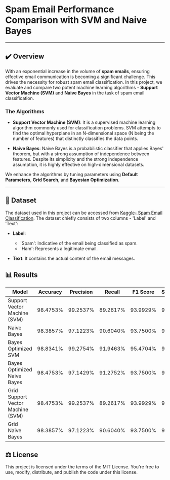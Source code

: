 # Spam Email Performance Comparison with SVM and Naive Bayes

---
## :heavy_check_mark: Overview 

With an exponential increase in the volume of **spam emails**, ensuring effective email communication is becoming a significant challenge. This drives the necessity for robust spam email classification. In this project, we evaluate and compare two potent machine learning algorithms - **Support Vector Machine (SVM)** and **Naive Bayes** in the task of spam email classification.

### The Algorithms 
- **Support Vector Machine (SVM)**: It is a supervised machine learning algorithm commonly used for classification problems. SVM attempts to find the optimal hyperplane in an N-dimensional space (N being the number of features) that distinctly classifies the data points.

- **Naive Bayes**: Naive Bayes is a probabilistic classifier that applies Bayes' theorem, but with a strong assumption of independence between features. Despite its simplicity and the strong independence assumption, it is highly effective on high-dimensional datasets.

We enhance the algorithms by tuning parameters using **Default Parameters**, **Grid Search**, and **Bayesian Optimization**.

---

## :file_folder: Dataset 

The dataset used in this project can be accessed from [Kaggle- Spam Email Classification](https://www.kaggle.com/datasets/ashfakyeafi/spam-email-classification). The dataset chiefly consists of two columns - 'Label' and 'Text': 

- **Label**:
  - 'Spam': Indicative of the email being classified as spam.
  - 'Ham': Represents a legitimate email. 

- **Text**: It contains the actual content of the email messages.

## :bar_chart: Results

| Model | Accuracy | Precision | Recall | F1 Score | Specificity |
| --- | --- | --- | --- | --- | --- |
| Support Vector Machine (SVM) | 98.4753% | 99.2537% | 89.2617% | 93.9929% | 99.8965% |
| Naive Bayes | 98.3857% | 97.1223% | 90.6040% | 93.7500% | 99.5859% |
| Bayes Optimized SVM | 98.8341% | 99.2754% | 91.9463% | 95.4704% | 99.8965% |
| Bayes Optimized Naive Bayes | 98.4753% | 97.1429% | 91.2752% | 93.7500% | 99.5859% |
| Grid Support Vector Machine (SVM) | 98.4753% | 99.2537% | 89.2617% | 93.9929% | 99.8965% |
| Grid Naive Bayes | 98.3857% | 97.1223% | 90.6040% | 93.7500% | 99.5859% |

## :balance_scale: License

This project is licensed under the terms of the MIT License. You're free to use, modify, distribute, and publish the code under this license.
